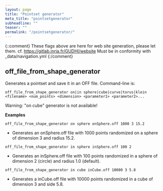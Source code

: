 ```yaml
---
layout: page
title: "Pointset generator"
meta_title: "pointsetgenerator"
subheadline: ""
teaser: ""
permalink: "/pointsetgenerator/"
---
```

{::comment}
These flags above are here for web site generation, please let them.
cf. https://gitlab.inria.fr/GUDHI/website
Must be in conformity with _data/navigation.yml
{:/comment}

## off_file_from_shape_generator ##

Generates a pointset and save it in an OFF file. Command-line is:

```
off_file_from_shape_generator on|in sphere|cube|curve|torus|klein <filename> <num_points> <dimension> <parameter1> <parameter2>...
```

Warning: "on cube" generator is not available!

**Examples**

```
off_file_from_shape_generator on sphere onSphere.off 1000 3 15.2
```

* Generates an onSphere.off file with 1000 points randomized on a sphere of dimension 3 and radius 15.2.
 
```
off_file_from_shape_generator in sphere inSphere.off 100 2
```

* Generates an inSphere.off file with 100 points randomized in a sphere of dimension 2 (circle) and radius 1.0 (default).

```
off_file_from_shape_generator in cube inCube.off 10000 3 5.8
```

* Generates a inCube.off file with 10000 points randomized in a cube of dimension 3 and side 5.8.
